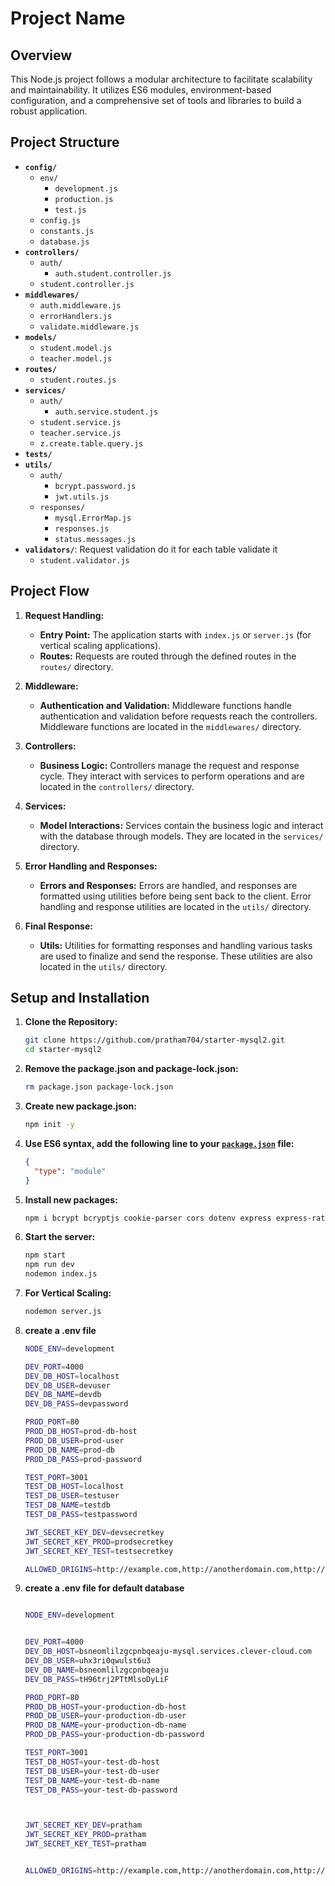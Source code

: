 # Project Name

## Overview

This Node.js project follows a modular architecture to facilitate scalability and maintainability. It utilizes ES6 modules, environment-based configuration, and a comprehensive set of tools and libraries to build a robust application.

## Project Structure

- **`config/`**
  - `env/`
    - `development.js`
    - `production.js`
    - `test.js`
  - `config.js`
  - `constants.js`
  - `database.js`
- **`controllers/`**
  - `auth/`
    - `auth.student.controller.js`
  - `student.controller.js`
- **`middlewares/`**
  - `auth.middleware.js`
  - `errorHandlers.js`
  - `validate.middleware.js`
- **`models/`**
  - `student.model.js`
  - `teacher.model.js`
- **`routes/`**
  - `student.routes.js`
- **`services/`**
  - `auth/`
    - `auth.service.student.js`
  - `student.service.js`
  - `teacher.service.js`
  - `z.create.table.query.js`
- **`tests/`**
- **`utils/`**
  - `auth/`
    - `bcrypt.password.js`
    - `jwt.utils.js`
  - `responses/`
    - `mysql.ErrorMap.js`
    - `responses.js`
    - `status.messages.js`
- **`validators/`**: Request validation do it for each table validate it 
  - `student.validator.js`


## Project Flow

1. **Request Handling:**
   - **Entry Point:** The application starts with `index.js` or `server.js` (for vertical scaling applications).
   - **Routes:** Requests are routed through the defined routes in the `routes/` directory.

2. **Middleware:**
   - **Authentication and Validation:** Middleware functions handle authentication and validation before requests reach the controllers. Middleware functions are located in the `middlewares/` directory.

3. **Controllers:**
   - **Business Logic:** Controllers manage the request and response cycle. They interact with services to perform operations and are located in the `controllers/` directory.

4. **Services:**
   - **Model Interactions:** Services contain the business logic and interact with the database through models. They are located in the `services/` directory.

5. **Error Handling and Responses:**
   - **Errors and Responses:** Errors are handled, and responses are formatted using utilities before being sent back to the client. Error handling and response utilities are located in the `utils/` directory.

6. **Final Response:**
   - **Utils:** Utilities for formatting responses and handling various tasks are used to finalize and send the response. These utilities are also located in the `utils/` directory.

## Setup and Installation

1. **Clone the Repository:**

   ```bash
   git clone https://github.com/pratham704/starter-mysql2.git
   cd starter-mysql2
   ```

2. **Remove the package.json and package-lock.json:**

   ```bash
   rm package.json package-lock.json
   ```

3. **Create new package.json:**

   ```bash
   npm init -y
   ```

4. **Use ES6 syntax, add the following line to your [`package.json`](command:_github.copilot.openRelativePath?%5B%7B%22scheme%22%3A%22file%22%2C%22authority%22%3A%22%22%2C%22path%22%3A%22%2Fc%3A%2FUsers%2Fprath%2FOneDrive%2FDesktop%2Fstarter%2Fpackage.json%22%2C%22query%22%3A%22%22%2C%22fragment%22%3A%22%22%7D%5D "c:\Users\prath\OneDrive\Desktop\starter\package.json") file:**

   ```json
   {
     "type": "module"
   }
   ```

5. **Install new packages:**

   ```bash
   npm i bcrypt bcryptjs cookie-parser cors dotenv express express-rate-limit helmet joi jsonwebtoken mysql mysql2 nodemon uuid
   ```

6. **Start the server:**

   ```bash
   npm start
   npm run dev
   nodemon index.js
   ```

7. **For Vertical Scaling:**

   ```bash
   nodemon server.js
   ```
 
8. **create a .env file**

    ```bash
    NODE_ENV=development

    DEV_PORT=4000
    DEV_DB_HOST=localhost
    DEV_DB_USER=devuser
    DEV_DB_NAME=devdb
    DEV_DB_PASS=devpassword

    PROD_PORT=80
    PROD_DB_HOST=prod-db-host
    PROD_DB_USER=prod-user
    PROD_DB_NAME=prod-db
    PROD_DB_PASS=prod-password

    TEST_PORT=3001
    TEST_DB_HOST=localhost
    TEST_DB_USER=testuser
    TEST_DB_NAME=testdb
    TEST_DB_PASS=testpassword

    JWT_SECRET_KEY_DEV=devsecretkey
    JWT_SECRET_KEY_PROD=prodsecretkey
    JWT_SECRET_KEY_TEST=testsecretkey

    ALLOWED_ORIGINS=http://example.com,http://anotherdomain.com,http://localhost:3000,http://localhost:5000,http://localhost:3001,http://localhost:4000
    ```
     
8. **create a .env file for default database**

    ```bash

    NODE_ENV=development


    DEV_PORT=4000
    DEV_DB_HOST=bsneomlilzgcpnbqeaju-mysql.services.clever-cloud.com
    DEV_DB_USER=uhx3ri0qwulst6u3
    DEV_DB_NAME=bsneomlilzgcpnbqeaju
    DEV_DB_PASS=tH96trj2PTtMlsoDyLiF

    PROD_PORT=80
    PROD_DB_HOST=your-production-db-host
    PROD_DB_USER=your-production-db-user
    PROD_DB_NAME=your-production-db-name
    PROD_DB_PASS=your-production-db-password

    TEST_PORT=3001
    TEST_DB_HOST=your-test-db-host
    TEST_DB_USER=your-test-db-user
    TEST_DB_NAME=your-test-db-name
    TEST_DB_PASS=your-test-db-password



    JWT_SECRET_KEY_DEV=pratham
    JWT_SECRET_KEY_PROD=pratham
    JWT_SECRET_KEY_TEST=pratham


    ALLOWED_ORIGINS=http://example.com,http://anotherdomain.com,http://localhost:3000,http://localhost:5000,http://localhost:3001,http://localhost:4000


    ```
    